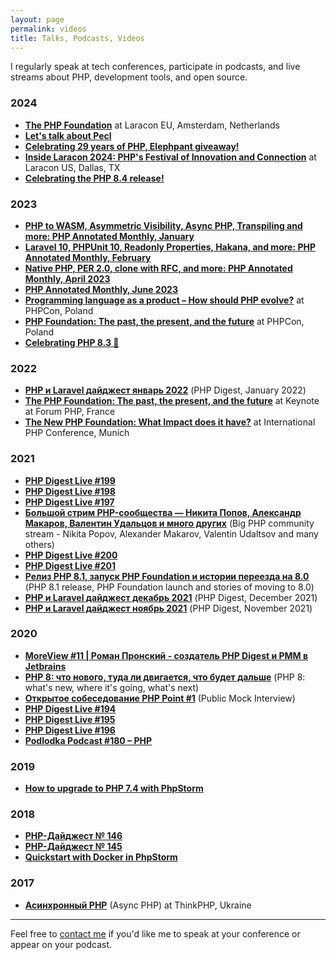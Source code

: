 ```yaml
---
layout: page
permalink: videos
title: Talks, Podcasts, Videos
---
```


I regularly speak at tech conferences, participate in podcasts, and live streams about PHP, development tools, and open source.

### 2024
- **[The PHP Foundation](https://www.youtube.com/watch?v=XE4g1Tl6RQw)** at Laracon EU, Amsterdam, Netherlands
- **[Let's talk about Pecl](https://www.youtube.com/watch?v=uWsGDUCxbT0)**
- **[Celebrating 29 years of PHP, Elephpant giveaway!](https://www.youtube.com/watch?v=uQmGkpWYvHM)**
- **[Inside Laracon 2024: PHP's Festival of Innovation and Connection](https://www.youtube.com/watch?v=WDitiAjJg7g)** at Laracon US, Dallas, TX
- **[Celebrating the PHP 8.4 release!](https://www.youtube.com/watch?v=1AL2oDt9q38)**

### 2023
- **[PHP to WASM, Asymmetric Visibility, Async PHP, Transpiling and more: PHP Annotated Monthly, January](https://www.youtube.com/watch?v=Dx4knBnuJaw)**
- **[Laravel 10, PHPUnit 10, Readonly Properties, Hakana, and more: PHP Annotated Monthly, February](https://www.youtube.com/watch?v=v5VtCWgDebw)**
- **[Native PHP, PER 2.0, clone with RFC, and more: PHP Annotated Monthly, April 2023](https://www.youtube.com/watch?v=SlX-1XIUI90)**
- **[PHP Annotated Monthly, June 2023](https://www.youtube.com/watch?v=10ZOpS68lls)**
- **[Programming language as a product – How should PHP evolve?](https://www.youtube.com/watch?v=rp4y1oUGcKs)** at PHPCon, Poland
- **[PHP Foundation: The past, the present, and the future](https://www.youtube.com/watch?v=NfcIWuF7YcM)** at PHPCon, Poland
- **[Celebrating PHP 8.3 🥳](https://www.youtube.com/watch?v=VWryF035B6U)**

### 2022
- **[PHP и Laravel дайджест январь 2022](https://www.youtube.com/watch?v=KZC4b5MqSTg)** (PHP Digest, January 2022)
- **[The PHP Foundation: The past, the present, and the future](https://www.youtube.com/watch?v=JBPtPy9iSP0)** at Keynote at Forum PHP, France
- **[The New PHP Foundation: What Impact does it have?](https://www.youtube.com/watch?v=Nmb-_66RArs)** at International PHP Conference, Munich

### 2021
- **[PHP Digest Live #199](https://www.youtube.com/watch?v=n5b4EnFAxfE)**
- **[PHP Digest Live #198](https://www.youtube.com/watch?v=lDrTqbuIyGg)**
- **[PHP Digest Live #197](https://www.youtube.com/watch?v=3xhOWG8RzEY)**
- **[Большой стрим PHP-сообщества — Никита Попов, Александр Макаров, Валентин Удальцов и много других](https://www.youtube.com/watch?v=6JF2U39J4RY)** (Big PHP community stream - Nikita Popov, Alexander Makarov, Valentin Udaltsov and many others)
- **[PHP Digest Live #200](https://www.youtube.com/watch?v=Y4KH_2TjRrE)**
- **[PHP Digest Live #201](https://www.youtube.com/watch?v=HHyv4AObhm0)**
- **[Релиз PHP 8.1, запуск PHP Foundation и истории переезда на 8.0](https://www.youtube.com/watch?v=5D337gaVPa4)** (PHP 8.1 release, PHP Foundation launch and stories of moving to 8.0)
- **[PHP и Laravel дайджест декабрь 2021](https://www.youtube.com/watch?v=fR4YoyHjFwk)** (PHP Digest, December 2021)
- **[PHP и Laravel дайджест ноябрь 2021](https://www.youtube.com/watch?v=6em31j_LrSo)** (PHP Digest, November 2021)

### 2020
- **[MoreView #11 | Роман Пронский - создатель PHP Digest и PMM в Jetbrains](https://www.youtube.com/watch?v=KvTQWv0phgE)**
- **[PHP 8: что нового, туда ли двигается, что будет дальше](https://www.youtube.com/watch?v=QSszmWIrRyw)** (PHP 8: what's new, where it's going, what's next)
- **[Открытое собеседование PHP Point #1](https://www.youtube.com/watch?v=FQNd9W3nb3A)** (Public Mock Interview)
- **[PHP Digest Live #194](https://www.youtube.com/watch?v=i9iC58z0yHE)**
- **[PHP Digest Live #195](https://www.youtube.com/watch?v=mvjj_YX_BqQ)**
- **[PHP Digest Live #196](https://www.youtube.com/watch?v=DEV3K_Tf5Do)**
- **[Podlodka Podcast #180 – PHP](https://soundcloud.com/podlodka/podlodka-180-php)**

### 2019
- **[How to upgrade to PHP 7.4 with PhpStorm](https://www.youtube.com/watch?v=ia1KSZCG2Bs)**

### 2018
- **[PHP-Дайджест № 146](https://www.youtube.com/watch?v=KEn6t3HJ5L4)**
- **[PHP-Дайджест № 145](https://www.youtube.com/watch?v=qnbn9RiOkuU)**
- **[Quickstart with Docker in PhpStorm](https://www.youtube.com/watch?v=bWbXMy_mxxE)**

### 2017
- **[Асинхронный PHP](https://www.youtube.com/watch?v=n6Iasl6bx4M)** (Async PHP) at ThinkPHP, Ukraine

---

Feel free to [contact me](mailto:roman@pronskiy.com) if you'd like me to speak at your conference or appear on your podcast.
